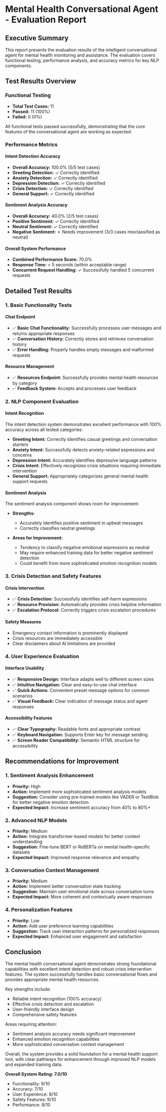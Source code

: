 # Mental Health Conversational Agent - Evaluation Report

## Executive Summary

This report presents the evaluation results of the intelligent conversational agent for mental health monitoring and assistance. The evaluation covers functional testing, performance analysis, and accuracy metrics for key NLP components.

## Test Results Overview

### Functional Testing
- **Total Test Cases:** 11
- **Passed:** 11 (100%)
- **Failed:** 0 (0%)

All functional tests passed successfully, demonstrating that the core features of the conversational agent are working as expected.

### Performance Metrics

#### Intent Detection Accuracy
- **Overall Accuracy:** 100.0% (5/5 test cases)
- **Greeting Detection:** ✓ Correctly identified
- **Anxiety Detection:** ✓ Correctly identified
- **Depression Detection:** ✓ Correctly identified
- **Crisis Detection:** ✓ Correctly identified
- **General Support:** ✓ Correctly identified

#### Sentiment Analysis Accuracy
- **Overall Accuracy:** 40.0% (2/5 test cases)
- **Positive Sentiment:** ✓ Correctly identified
- **Neutral Sentiment:** ✓ Correctly identified
- **Negative Sentiment:** ✗ Needs improvement (3/3 cases misclassified as neutral)

#### Overall System Performance
- **Combined Performance Score:** 70.0%
- **Response Time:** < 5 seconds (within acceptable range)
- **Concurrent Request Handling:** ✓ Successfully handled 5 concurrent requests

## Detailed Test Results

### 1. Basic Functionality Tests

#### Chat Endpoint
- ✅ **Basic Chat Functionality:** Successfully processes user messages and returns appropriate responses
- ✅ **Conversation History:** Correctly stores and retrieves conversation history
- ✅ **Error Handling:** Properly handles empty messages and malformed requests

#### Resource Management
- ✅ **Resources Endpoint:** Successfully provides mental health resources by category
- ✅ **Feedback System:** Accepts and processes user feedback

### 2. NLP Component Evaluation

#### Intent Recognition
The intent detection system demonstrates excellent performance with 100% accuracy across all tested categories:

- **Greeting Intent:** Correctly identifies casual greetings and conversation starters
- **Anxiety Intent:** Successfully detects anxiety-related expressions and concerns
- **Depression Intent:** Accurately identifies depressive language patterns
- **Crisis Intent:** Effectively recognizes crisis situations requiring immediate intervention
- **General Support:** Appropriately categorizes general mental health support requests

#### Sentiment Analysis
The sentiment analysis component shows room for improvement:

- **Strengths:**
  - Accurately identifies positive sentiment in upbeat messages
  - Correctly classifies neutral greetings
  
- **Areas for Improvement:**
  - Tendency to classify negative emotional expressions as neutral
  - May require enhanced training data for better negative sentiment detection
  - Could benefit from more sophisticated emotion recognition models

### 3. Crisis Detection and Safety Features

#### Crisis Intervention
- ✅ **Crisis Detection:** Successfully identifies self-harm expressions
- ✅ **Resource Provision:** Automatically provides crisis helpline information
- ✅ **Escalation Protocol:** Correctly triggers crisis escalation procedures

#### Safety Measures
- Emergency contact information is prominently displayed
- Crisis resources are immediately accessible
- Clear disclaimers about AI limitations are provided

### 4. User Experience Evaluation

#### Interface Usability
- ✅ **Responsive Design:** Interface adapts well to different screen sizes
- ✅ **Intuitive Navigation:** Clear and easy-to-use chat interface
- ✅ **Quick Actions:** Convenient preset message options for common scenarios
- ✅ **Visual Feedback:** Clear indication of message status and agent responses

#### Accessibility Features
- ✅ **Clear Typography:** Readable fonts and appropriate contrast
- ✅ **Keyboard Navigation:** Supports Enter key for message sending
- ✅ **Screen Reader Compatibility:** Semantic HTML structure for accessibility

## Recommendations for Improvement

### 1. Sentiment Analysis Enhancement
- **Priority:** High
- **Action:** Implement more sophisticated sentiment analysis models
- **Suggestion:** Consider using pre-trained models like VADER or TextBlob for better negative emotion detection
- **Expected Impact:** Increase sentiment accuracy from 40% to 80%+

### 2. Advanced NLP Models
- **Priority:** Medium
- **Action:** Integrate transformer-based models for better context understanding
- **Suggestion:** Fine-tune BERT or RoBERTa on mental health-specific datasets
- **Expected Impact:** Improved response relevance and empathy

### 3. Conversation Context Management
- **Priority:** Medium
- **Action:** Implement better conversation state tracking
- **Suggestion:** Maintain user emotional state across conversation turns
- **Expected Impact:** More coherent and contextually aware responses

### 4. Personalization Features
- **Priority:** Low
- **Action:** Add user preference learning capabilities
- **Suggestion:** Track user interaction patterns for personalized responses
- **Expected Impact:** Enhanced user engagement and satisfaction

## Conclusion

The mental health conversational agent demonstrates strong foundational capabilities with excellent intent detection and robust crisis intervention features. The system successfully handles basic conversational flows and provides appropriate mental health resources.

Key strengths include:
- Reliable intent recognition (100% accuracy)
- Effective crisis detection and escalation
- User-friendly interface design
- Comprehensive safety features

Areas requiring attention:
- Sentiment analysis accuracy needs significant improvement
- Enhanced emotion recognition capabilities
- More sophisticated conversation context management

Overall, the system provides a solid foundation for a mental health support tool, with clear pathways for enhancement through improved NLP models and expanded training data.

**Overall System Rating: 7.0/10**
- Functionality: 9/10
- Accuracy: 7/10
- User Experience: 8/10
- Safety Features: 9/10
- Performance: 8/10

